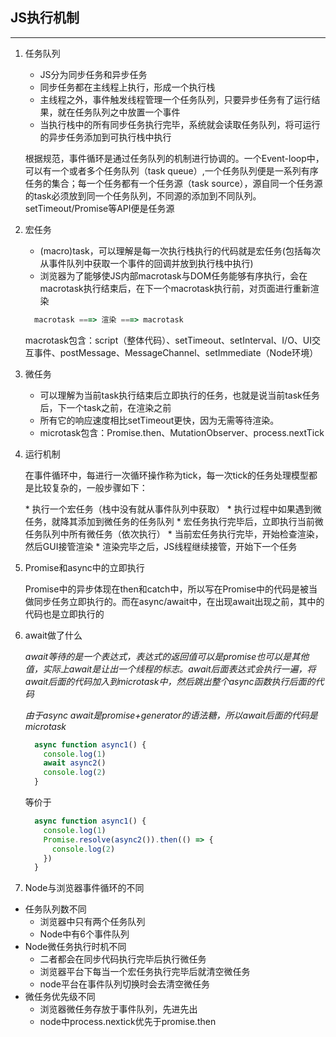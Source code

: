 ## JS执行机制
---

1. 任务队列
    * JS分为同步任务和异步任务
    * 同步任务都在主线程上执行，形成一个执行栈
    * 主线程之外，事件触发线程管理一个任务队列，只要异步任务有了运行结果，就在任务队列之中放置一个事件
    *  当执行栈中的所有同步任务执行完毕，系统就会读取任务队列，将可运行的异步任务添加到可执行栈中执行

    <p>根据规范，事件循环是通过任务队列的机制进行协调的。一个Event-loop中，可以有一个或者多个任务队列（task queue）,一个任务队列便是一系列有序任务的集合；每一个任务都有一个任务源（task source），源自同一个任务源的task必须放到同一个任务队列，不同源的添加到不同队列。setTimeout/Promise等API便是任务源</p>
  
2. 宏任务
    * (macro)task，可以理解是每一次执行栈执行的代码就是宏任务(包括每次从事件队列中获取一个事件的回调并放到执行栈中执行)
    * 浏览器为了能够使JS内部macrotask与DOM任务能够有序执行，会在macrotask执行结束后，在下一个macrotask执行前，对页面进行重新渲染
    ```javascript 
      macrotask ===> 渲染 ===> macrotask
    ```
    macrotask包含：script（整体代码）、setTimeout、setInterval、I/O、UI交互事件、postMessage、MessageChannel、setImmediate（Node环境）

3. 微任务
    * 可以理解为当前task执行结束后立即执行的任务，也就是说当前task任务后，下一个task之前，在渲染之前
    * 所有它的响应速度相比setTimeout更快，因为无需等待渲染。
    * microtask包含：Promise.then、MutationObserver、process.nextTick

4. 运行机制
    <p>在事件循环中，每进行一次循环操作称为tick，每一次tick的任务处理模型都是比较复杂的，一般步骤如下：</p>
    * 执行一个宏任务（栈中没有就从事件队列中获取）
    * 执行过程中如果遇到微任务，就降其添加到微任务的任务队列
    * 宏任务执行完毕后，立即执行当前微任务队列中所有微任务（依次执行）
    * 当前宏任务执行完毕，开始检查渲染，然后GUI接管渲染
    * 渲染完毕之后，JS线程继续接管，开始下一个任务

5. Promise和async中的立即执行
    <p>Promise中的异步体现在then和catch中，所以写在Promise中的代码是被当做同步任务立即执行的。而在async/await中，在出现await出现之前，其中的代码也是立即执行的</p>

6. await做了什么

    *await等待的是一个表达式，表达式的返回值可以是promise也可以是其他值，实际上await是让出一个线程的标志。await后面表达式会执行一遍，将await后面的代码加入到microtask中，然后跳出整个async函数执行后面的代码*

    _由于async await是promise+generator的语法糖，所以await后面的代码是microtask_

    ```javascript
      async function async1() {
        console.log(1)
        await async2()
        console.log(2)
      }
    ```
    等价于
    ```javascript
      async function async1() {
        console.log(1)
        Promise.resolve(async2()).then(() => {
          console.log(2)
        })
      }
    ```

7. Node与浏览器事件循环的不同
  * 任务队列数不同
    - 浏览器中只有两个任务队列
    - Node中有6个事件队列
  * Node微任务执行时机不同
    - 二者都会在同步代码执行完毕后执行微任务
    - 浏览器平台下每当一个宏任务执行完毕后就清空微任务
    - node平台在事件队列切换时会去清空微任务
  * 微任务优先级不同
    - 浏览器微任务存放于事件队列，先进先出
    - node中process.nextick优先于promise.then